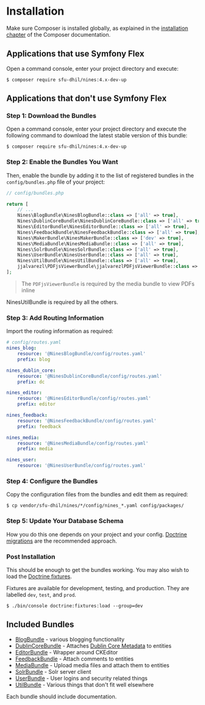 Installation
============

Make sure Composer is installed globally, as explained in the
[installation chapter][composer] of the Composer documentation.

Applications that use Symfony Flex
----------------------------------

Open a command console, enter your project directory and execute:

```console
$ composer require sfu-dhil/nines:4.x-dev-up
```

Applications that don't use Symfony Flex
----------------------------------------

### Step 1: Download the Bundles

Open a command console, enter your project directory and execute the
following command to download the latest stable version of this bundle:

```console
$ composer require sfu-dhil/nines:4.x-dev-up
```

### Step 2: Enable the Bundles You Want

Then, enable the bundle by adding it to the list of registered bundles
in the `config/bundles.php` file of your project:

```php
// config/bundles.php

return [
    // ...
    Nines\BlogBundle\NinesBlogBundle::class => ['all' => true],
    Nines\DublinCoreBundle\NinesDublinCoreBundle::class => ['all' => true],
    Nines\EditorBundle\NinesEditorBundle::class => ['all' => true],
    Nines\FeedbackBundle\NinesFeedbackBundle::class => ['all' => true],
    Nines\MakerBundle\NinesMakerBundle::class => ['dev' => true],
    Nines\MediaBundle\NinesMediaBundle::class => ['all' => true],
    Nines\SolrBundle\NinesSolrBundle::class => ['all' => true],
    Nines\UserBundle\NinesUserBundle::class => ['all' => true],
    Nines\UtilBundle\NinesUtilBundle::class => ['all' => true],
    jjalvarezl\PDFjsViewerBundle\jjalvarezlPDFjsViewerBundle::class => ['all' => true],
];
```
> The `PDFjsViewerBundle` is required by the media bundle to view PDFs inline

NinesUtilBundle is required by all the others.

### Step 3: Add Routing Information

Import the routing information as required:

```yaml
# config/routes.yaml
nines_blog:
    resource: '@NinesBlogBundle/config/routes.yaml'
    prefix: blog

nines_dublin_core:
    resource: '@NinesDublinCoreBundle/config/routes.yaml'
    prefix: dc

nines_editor:
    resource: '@NinesEditorBundle/config/routes.yaml'
    prefix: editor

nines_feedback:
    resource: '@NinesFeedbackBundle/config/routes.yaml'
    prefix: feedback

nines_media:
    resource: '@NinesMediaBundle/config/routes.yaml'
    prefix: media

nines_user:
    resource: '@NinesUserBundle/config/routes.yaml'
```

### Step 4: Configure the Bundles

Copy the configuration files from the bundles and edit them as required:

```console
$ cp vendor/sfu-dhil/nines/*/config/nines_*.yaml config/packages/
```

### Step 5: Update Your Database Schema

How you do this one depends on your project and your config. [Doctrine
migrations][migrations] are the recommended approach.

### Post Installation

This should be enough to get the bundles working. You may also wish to load the
[Doctrine fixtures][fixtures].

Fixtures are available for development, testing, and production. They are
labelled `dev`, `test`, and `prod`.

```console
$ ./bin/console doctrine:fixtures:load --group=dev
```

Included Bundles
----------------

* [BlogBundle](BlogBundle/doc/index.md) - various blogging functionality
* [DublinCoreBundle](DublinCoreBundle/doc/index.md) - Attaches [Dublin Core Metadata][dcmi] to entities
* [EditorBundle](EditorBundle/doc/index.md) - Wrapper around CKEditor
* [FeedbackBundle](FeedbackBundle/doc/index.md) - Attach comments to entities
* [MediaBundle](MediaBundle/doc/index.md) - Upload media files and attach them to entities
* [SolrBundle](SolrBundle/doc/index.md) - Solr server client
* [UserBundle](UserBundle/doc/index.md) - User logins and security related things
* [UtilBundle](UtilBundle/doc/index.md) - Various things that don't fit well elsewhere

Each bundle should include documentation.

[composer]: https://getcomposer.org/doc/00-intro.md
[dcmi]: https://www.dublincore.org/specifications/dublin-core/dcmi-terms/
[migrations]: https://symfony.com/bundles/DoctrineMigrationsBundle/current/index.html
[fixtures]: https://symfony.com/bundles/DoctrineFixturesBundle/current/index.html
